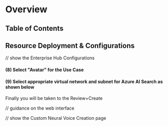 # Overview



## Table of Contents


## Resource Deployment & Configurations

// show the Enterprise Hub Configurations


#### (8) Select "Avatar" for the Use Case



#### (9) Select appropriate virtual network and subnet for Azure AI Search as shown below


Finally you will be taken to the Review+Create  

// guidance on the web interface

// show the Custom Neural Voice Creation page
